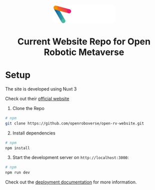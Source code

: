 <p align="center">
  <a href="https://www.openroboticmetaverse.org">
    <img alt="orom" src="./assets/icon-with-text.png" width="200" />
  </a>
</p>
<h1 align="center">
  Current Website Repo for Open Robotic Metaverse
</h1>

# Setup

The site is developed using Nuxt 3

Check out their [official website](https://nuxt.com/)

1. Clone the Repo 

```bash
# npm
git clone https://github.com/openroboverse/open-rv-website.git

```

2. Install dependencies

```bash
# npm
npm install
```

3. Start the development server on `http://localhost:3000`:


```bash
# npm
npm run dev

```


Check out the [deployment documentation](https://nuxt.com/docs/getting-started/deployment) for more information.

